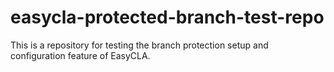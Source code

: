 # easycla-protected-branch-test-repo
This is a repository for testing the branch protection setup and configuration feature of EasyCLA.

